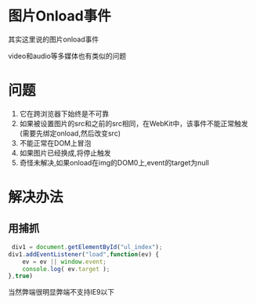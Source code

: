 # 图片Onload事件

其实这里说的图片onload事件

video和audio等多媒体也有类似的问题

# 问题

1. 它在跨浏览器下始终是不可靠
2. 如果被设置图片的src和之前的src相同，在WebKit中，该事件不能正常触发(需要先绑定onload,然后改变src)
3. 不能正常在DOM上冒泡
4. 如果图片已经换成,将停止触发
5. 奇怪未解决,如果onload在img的DOM0上,event的target为null
# 解决办法

## 用捕抓

```javascript
 div1 = document.getElementById("ul_index");
div1.addEventListener("load",function(ev) {
    ev = ev || window.event;
    console.log( ev.target );
},true)
```

当然弊端很明显弊端不支持IE9以下

